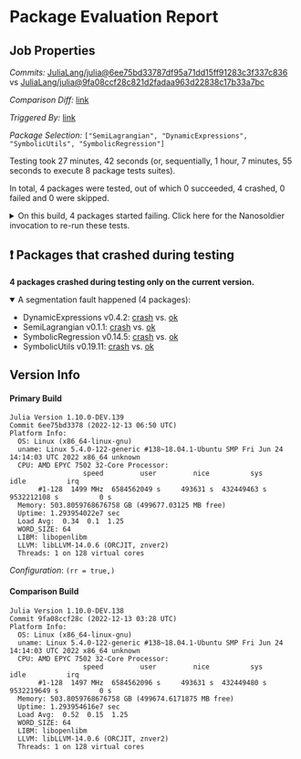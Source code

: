 # Package Evaluation Report

## Job Properties

*Commits:* [JuliaLang/julia@6ee75bd33787df95a71dd15ff91283c3f337c836](https://github.com/JuliaLang/julia/commit/6ee75bd33787df95a71dd15ff91283c3f337c836) vs [JuliaLang/julia@9fa08ccf28c821d2fadaa963d22838c17b33a7bc](https://github.com/JuliaLang/julia/commit/9fa08ccf28c821d2fadaa963d22838c17b33a7bc)

*Comparison Diff:* [link](https://github.com/JuliaLang/julia/compare/9fa08ccf28c821d2fadaa963d22838c17b33a7bc..6ee75bd33787df95a71dd15ff91283c3f337c836)

*Triggered By:* [link](https://github.com/JuliaLang/julia/pull/44590#issuecomment-1348603320)

*Package Selection:* `["SemiLagrangian", "DynamicExpressions", "SymbolicUtils", "SymbolicRegression"]`

Testing took 27 minutes, 42 seconds (or, sequentially, 1 hour, 7 minutes, 55 seconds to execute 8 package tests suites).

In total, 4 packages were tested, out of which 0 succeeded, 4 crashed, 0 failed and 0 were skipped.


<details><summary>On this build, 4 packages started failing. Click here for the Nanosoldier invocation to re-run these tests.</summary>
<p>

```
@nanosoldier `runtests(["DynamicExpressions", "SymbolicUtils", "SymbolicRegression", "SemiLagrangian"], configuration = (rr = true,))`
```

</p>
</details>


## ❗ Packages that crashed during testing

**4 packages crashed during testing only on the current version.**

<details open><summary>A segmentation fault happened (4 packages):</summary>
<p>


- DynamicExpressions v0.4.2: [crash](https://s3.amazonaws.com/julialang-reports/nanosoldier/pkgeval/by_hash/6ee75bd_vs_9fa08cc/DynamicExpressions.primary.log) vs. [ok](https://s3.amazonaws.com/julialang-reports/nanosoldier/pkgeval/by_hash/6ee75bd_vs_9fa08cc/DynamicExpressions.against.log)
- SemiLagrangian v0.1.1: [crash](https://s3.amazonaws.com/julialang-reports/nanosoldier/pkgeval/by_hash/6ee75bd_vs_9fa08cc/SemiLagrangian.primary.log) vs. [ok](https://s3.amazonaws.com/julialang-reports/nanosoldier/pkgeval/by_hash/6ee75bd_vs_9fa08cc/SemiLagrangian.against.log)
- SymbolicRegression v0.14.5: [crash](https://s3.amazonaws.com/julialang-reports/nanosoldier/pkgeval/by_hash/6ee75bd_vs_9fa08cc/SymbolicRegression.primary.log) vs. [ok](https://s3.amazonaws.com/julialang-reports/nanosoldier/pkgeval/by_hash/6ee75bd_vs_9fa08cc/SymbolicRegression.against.log)
- SymbolicUtils v0.19.11: [crash](https://s3.amazonaws.com/julialang-reports/nanosoldier/pkgeval/by_hash/6ee75bd_vs_9fa08cc/SymbolicUtils.primary.log) vs. [ok](https://s3.amazonaws.com/julialang-reports/nanosoldier/pkgeval/by_hash/6ee75bd_vs_9fa08cc/SymbolicUtils.against.log)

</p>
</details>


## Version Info

#### Primary Build

```
Julia Version 1.10.0-DEV.139
Commit 6ee75bd3378 (2022-12-13 06:50 UTC)
Platform Info:
  OS: Linux (x86_64-linux-gnu)
  uname: Linux 5.4.0-122-generic #138~18.04.1-Ubuntu SMP Fri Jun 24 14:14:03 UTC 2022 x86_64 unknown
  CPU: AMD EPYC 7502 32-Core Processor: 
                  speed         user         nice          sys         idle          irq
       #1-128  1499 MHz  6584562049 s     493631 s  432449463 s  9532212108 s          0 s
  Memory: 503.8059768676758 GB (499677.03125 MB free)
  Uptime: 1.293954022e7 sec
  Load Avg:  0.34  0.1  1.25
  WORD_SIZE: 64
  LIBM: libopenlibm
  LLVM: libLLVM-14.0.6 (ORCJIT, znver2)
  Threads: 1 on 128 virtual cores

```
*Configuration*: `(rr = true,)`

#### Comparison Build

```
Julia Version 1.10.0-DEV.138
Commit 9fa08ccf28c (2022-12-13 03:28 UTC)
Platform Info:
  OS: Linux (x86_64-linux-gnu)
  uname: Linux 5.4.0-122-generic #138~18.04.1-Ubuntu SMP Fri Jun 24 14:14:03 UTC 2022 x86_64 unknown
  CPU: AMD EPYC 7502 32-Core Processor: 
                  speed         user         nice          sys         idle          irq
       #1-128  1497 MHz  6584562096 s     493631 s  432449480 s  9532219649 s          0 s
  Memory: 503.8059768676758 GB (499674.6171875 MB free)
  Uptime: 1.293954616e7 sec
  Load Avg:  0.52  0.15  1.25
  WORD_SIZE: 64
  LIBM: libopenlibm
  LLVM: libLLVM-14.0.6 (ORCJIT, znver2)
  Threads: 1 on 128 virtual cores

```
<!-- Generated on 2022-12-13T09:18:28.073 -->
